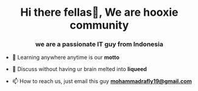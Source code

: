 <h1 align="center">Hi there fellas👋, We are hooxie community</h1>
<h3 align="center">we are a passionate IT guy from Indonesia</h3>

- 🌱 Learning anywhere anytime is our **motto**

- 💬 Discuss without having ur brain melted into **liqueed** 

- 📫 How to reach us, just email this guy **mohammadrafly19@gmail.com**
